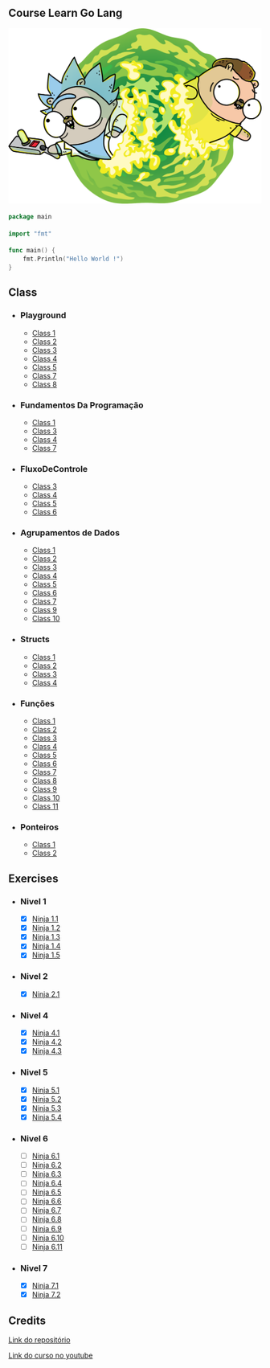 ## Course Learn Go Lang

![Capa](_Assets/capa.png)


```go
package main

import "fmt"

func main() {
	fmt.Println("Hello World !")
}
```
## Class   

* ### Playground
  - [Class 1](Playground/01-aula.go)
  - [Class 2](Playground/02-aula.go)
  - [Class 3](Playground/03-aula.go)
  - [Class 4](Playground/04-aula.go)
  - [Class 5](Playground/05-aula.go)
  - [Class 7](Playground/07-aula.go)
  - [Class 8](Playground/08-aula.go)
* ### Fundamentos Da Programação
  - [Class 1](FundamentosdaProgramação/01-aula.go)
  - [Class 3](FundamentosdaProgramação/03-aula.go)
  - [Class 4](FundamentosdaProgramação/04-aula.go)
  - [Class 7](FundamentosdaProgramação/07-aula.go)
* ### FluxoDeControle
  - [Class 3](FluxoDeControle/03-aula.go)
  - [Class 4](FluxoDeControle/04-aula.go)
  - [Class 5](FluxoDeControle/05-aula.go)
  - [Class 6](FluxoDeControle/06-aula.go)
* ### Agrupamentos de Dados
  - [Class 1](AgrupamentosDeDados/01-aula.go)
  - [Class 2](AgrupamentosDeDados/02-aula.go)
  - [Class 3](AgrupamentosDeDados/03-aula.go)
  - [Class 4](AgrupamentosDeDados/04-aula.go)
  - [Class 5](AgrupamentosDeDados/05-aula.go)
  - [Class 6](AgrupamentosDeDados/06-aula.go)
  - [Class 7](AgrupamentosDeDados/07-aula.go)
  - [Class 9](AgrupamentosDeDados/09-aula.go)
  - [Class 10](AgrupamentosDeDados/10-aula.go)
* ### Structs
  - [Class 1](Structs/01-aula.go)
  - [Class 2](Structs/02-aula.go)
  - [Class 3](Structs/03-aula.go)
  - [Class 4](Structs/04-aula.go)

* ### Funções
  - [Class 1](Funções/01-aula.go)
  - [Class 2](Funções/02-aula.go)
  - [Class 3](Funções/03-aula.go)
  - [Class 4](Funções/04-aula.go)
  - [Class 5](Funções/05-aula.go)
  - [Class 6](Funções/06-aula.go)
  - [Class 7](Funções/07-aula.go)
  - [Class 8](Funções/08-aula.go)
  - [Class 9](Funções/09-aula.go)
  - [Class 10](Funções/10-aula.go)
  - [Class 11](Funções/11-aula.go)

* ### Ponteiros
  - [Class 1](Ponteiro/01-aula.go)
  - [Class 2](Ponteiro/02-aula.go)
  
## Exercises
* ### Nivel 1
  - [X] [Ninja 1.1](Exercícios/01-Nivel/01-exercicio.go) 
  - [X] [Ninja 1.2](Exercícios/01-Nivel/02-exercicio.go) 
  - [X] [Ninja 1.3](Exercícios/01-Nivel/03-exercicio.go) 
  - [X] [Ninja 1.4](Exercícios/01-Nivel/04-exercicio.go) 
  - [X] [Ninja 1.5](Exercícios/01-Nivel/05-exercicio.go) 
* ### Nivel 2
  - [X] [Ninja 2.1](Exercícios/02-Nivel/01-exercicio.go) 
* ### Nivel 4
  - [X] [Ninja 4.1](Exercícios/04-Nivel/01-exercicio.go) 
  - [X] [Ninja 4.2](Exercícios/04-Nivel/02-exercicio.go) 
  - [X] [Ninja 4.3](Exercícios/04-Nivel/03-exercicio.go) 

* ### Nivel 5
  - [X] [Ninja 5.1](Exercícios/05-Nivel/01-exercicio.go) 
  - [X] [Ninja 5.2](Exercícios/05-Nivel/02-exercicio.go) 
  - [X] [Ninja 5.3](Exercícios/05-Nivel/03-exercicio.go) 
  - [X] [Ninja 5.4](Exercícios/05-Nivel/04-exercicio.go) 
* ### Nivel 6
  - [ ] [Ninja 6.1](Exercícios/06-Nivel/01-exercicio.go) 
  - [ ] [Ninja 6.2](Exercícios/06-Nivel/02-exercicio.go) 
  - [ ] [Ninja 6.3](Exercícios/06-Nivel/03-exercicio.go) 
  - [ ] [Ninja 6.4](Exercícios/06-Nivel/04-exercicio.go) 
  - [ ] [Ninja 6.5](Exercícios/06-Nivel/06-exercicio.go) 
  - [ ] [Ninja 6.6](Exercícios/06-Nivel/06-exercicio.go) 
  - [ ] [Ninja 6.7](Exercícios/06-Nivel/07-exercicio.go) 
  - [ ] [Ninja 6.8](Exercícios/06-Nivel/08-exercicio.go) 
  - [ ] [Ninja 6.9](Exercícios/06-Nivel/09-exercicio.go) 
  - [ ] [Ninja 6.10](Exercícios/06-Nivel/10-exercicio.go) 
  - [ ] [Ninja 6.11](Exercícios/06-Nivel/11-exercicio.go) 

* ### Nivel 7
  - [X] [Ninja 7.1](Exercícios/07-Nivel/01-exercicio.go) 
  - [X] [Ninja 7.2](Exercícios/07-Nivel/02-exercicio.go) 

## Credits
[Link do repositório](https://github.com/ellenkorbes/aprendago)

[Link do curso no youtube](https://www.youtube.com/playlist?list=PLCKpcjBB_VlBsxJ9IseNxFllf-UFEXOdg) 
